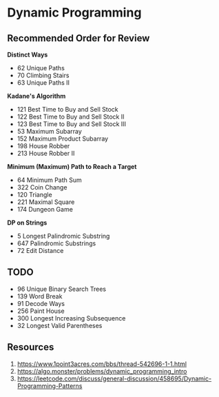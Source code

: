 # Dynamic Programming

## Recommended Order for Review
**Distinct Ways**
* 62 Unique Paths
* 70 Climbing Stairs
* 63 Unique Paths II

**Kadane's Algorithm**
* 121 Best Time to Buy and Sell Stock
* 122 Best Time to Buy and Sell Stock II
* 123 Best Time to Buy and Sell Stock III
* 53 Maximum Subarray
* 152	Maximum Product Subarray
* 198	House Robber
* 213	House Robber II

**Minimum (Maximum) Path to Reach a Target**
* 64 Minimum Path Sum
* 322 Coin Change
* 120 Triangle
* 221 Maximal Square
* 174	Dungeon Game

**DP on Strings** 
* 5	Longest Palindromic Substring
* 647	Palindromic Substrings
* 72 Edit Distance

## TODO
* 96 Unique Binary Search Trees
* 139	Word Break
* 91 Decode Ways
* 256 Paint House
* 300 Longest Increasing Subsequence
* 32 Longest Valid Parentheses

## Resources
1. https://www.1point3acres.com/bbs/thread-542696-1-1.html
2. https://algo.monster/problems/dynamic_programming_intro
3. https://leetcode.com/discuss/general-discussion/458695/Dynamic-Programming-Patterns
